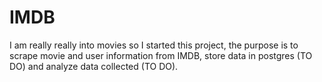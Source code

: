 # IMDB

I am really really into movies so I started this project, the purpose is to scrape movie and user information from IMDB, store data in postgres (TO DO) and analyze data collected (TO DO).